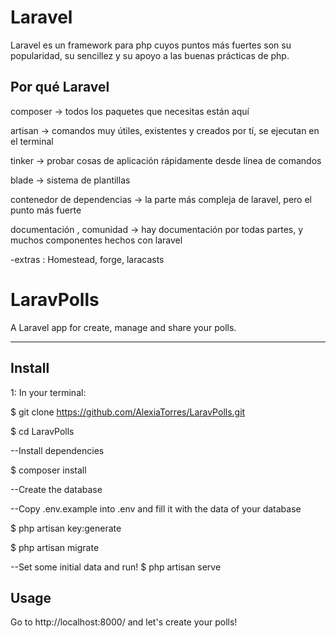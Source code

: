 # Laravel

Laravel es un framework para php cuyos puntos más fuertes son su popularidad, su sencillez y su apoyo a las buenas prácticas de php.

## Por qué Laravel

composer -> todos los paquetes que necesitas están aquí 

artisan -> comandos muy útiles, existentes y creados por tí, se ejecutan en el terminal 

tinker -> probar cosas de aplicación rápidamente desde línea de comandos 

blade -> sistema de plantillas 

contenedor de dependencias -> la parte más compleja de laravel, pero el punto más fuerte 

documentación , comunidad -> hay documentación por todas partes, y muchos componentes hechos con laravel

-extras : Homestead, forge, laracasts

# LaravPolls
A Laravel app for create, manage and share your polls.


------------------------------------------------------------------------------------------------------
## Install
1: In your terminal:

$ git clone https://github.com/AlexiaTorres/LaravPolls.git

$ cd LaravPolls

--Install dependencies

$ composer install

--Create the database

--Copy .env.example into .env and fill it with the data of your database

$ php artisan key:generate

$ php artisan migrate

--Set some initial data and run!
$ php artisan serve


## Usage
Go to http://localhost:8000/ and let's create your polls!

